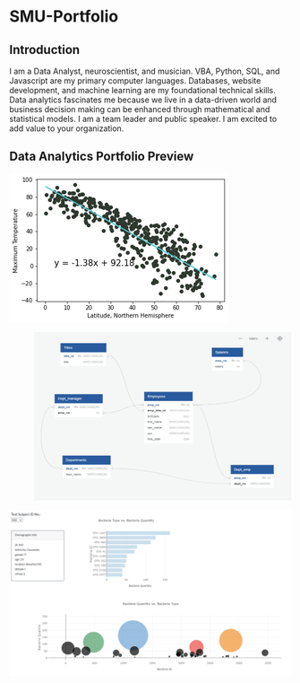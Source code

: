 # SMU-Portfolio

## Introduction

<p> I am a Data Analyst, neuroscientist, and musician. VBA, Python, SQL, and Javascript are my primary computer languages. Databases, website development, and machine learning are my foundational technical skills. Data analytics fascinates me because we live in a data-driven world and business decision making can be enhanced through mathematical and statistical models. I am a team leader and public speaker. I am excited to add value to your organization. </p>

## Data Analytics Portfolio Preview

![Alt text](API1.png?raw=true "Title")

<p align="right">
  <img width="460" height="300" src="erd1.png">
</p>

![Alt text](plotly1.png?raw=true "Title")
